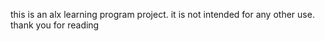 this is an alx learning program project. it is not intended for any other use.
thank you for reading
